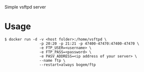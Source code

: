 Simple vsftpd server

# Usage
	$ docker run -d -v <host folder>:/home/vsftpd \
					-p 20:20 -p 21:21 -p 47400-47470:47400-47470 \
					-e FTP_USER=<username> \
					-e FTP_PASS=<password> \
					-e PASV_ADDRESS=<ip address of your server> \
					--name ftp \
					--restart=always bogem/ftp
